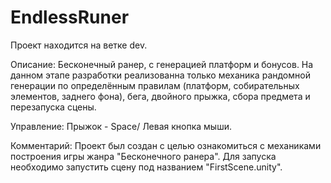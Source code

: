# EndlessRuner

Проект находится на ветке dev.

Описание:
  Бесконечный ранер, с генерацией платформ и бонусов. На данном этапе разработки реализованна только механика рандомной генерации по определённым правилам (платформ, 
  собирательных элементов, заднего фона), бега, двойного прыжка, сбора предмета и перезапуска сцены. 


Управление:
  Прыжок - Space/ Левая кнопка мыши.
  
 
Комментарий:
  Проект был создан с целью ознакомиться с механиками построения игры жанра "Бесконечного ранера".
  Для запуска необходимо запустить сцену под названием "FirstScene.unity".
